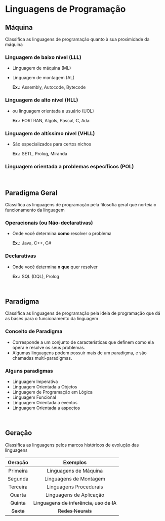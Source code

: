 # **Linguagens de Programação**

## **Máquina**

Classifica as linguagens de programação quanto à sua proximidade da máquina

### Linguagem de baixo nível (LLL)

- Linguagem de máquina (ML)
- Linguagem de montagem (AL)

  **Ex.:** Assembly, Autocode, Bytecode

### Linguagem de alto nível (HLL)

- ou linguagem orientada a usuário (UOL)

  **Ex.:** FORTRAN, Algols, Pascal, C, Ada

### Linguagem de altíssimo nível (VHLL)

- São especializados para certos nichos

  **Ex.:** SETL, Prolog, Miranda

### Linguagem orientada a problemas específicos (POL)

<br/>

## **Paradigma Geral**

Classifica as linguagens de programação pela filosofia geral que norteia o funcionamento da linguagem

### Operacionais (ou Não-declarativas)

- Onde você determina **como** resolver o problema

  **Ex.:** Java, C++, C#

### Declarativas

- Onde você determina **o que** quer resolver

  **Ex.:** SQL (DQL), Prolog

<br/>

## **Paradigma**

Classifica as linguagens de programação pela ideia de programação que dá as bases para o funcionamento da linguagem

### Conceito de Paradigma

- Corresponde a um conjunto de características que definem como ela opera e resolve os seus problemas.
- Algumas linguagens podem possuir mais de um paradigma, e são chamadas multi-paradigmas.

### Alguns paradigmas

- Linguagem Imperativa
- Linguagem Orientada a Objetos
- Linguagem de Programação em Lógica
- Linguagem Funcional
- Linguagem Orientada a eventos
- Linguagem Orientada a aspectos

<br/>

## **Geração**

Classifica as linguagens pelos marcos históricos de evolução das linguagens

|    Geração    |                  Exemplos                  |
| :-----------: | :----------------------------------------: |
|   Primeira    |           Linguagens de Máquina            |
|    Segunda    |           Linguagens de Montagem           |
|   Terceira    |           Linguagens Procedurais           |
|    Quarta     |          Linguagens de Aplicação           |
| <s>Quinta</s> | <s>Linguagens de inferência, uso de IA</s> |
| <s>Sexta</s>  |            <s>Redes Neurais</s>            |
